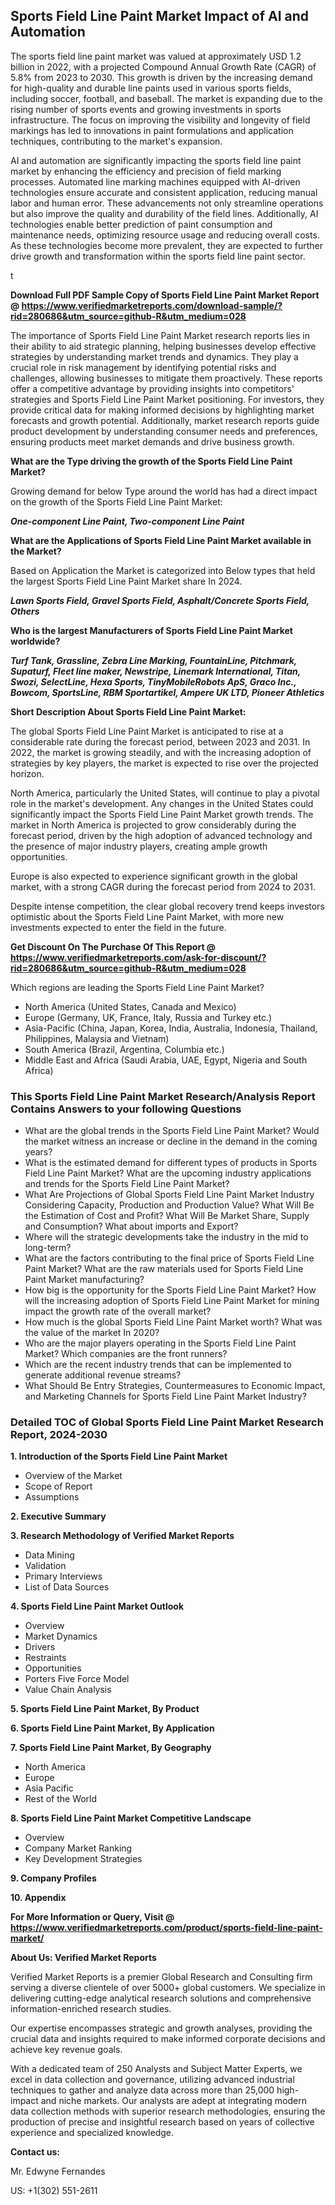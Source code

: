 <h2>Sports Field Line Paint Market Impact of AI and Automation</h2><p>The sports field line paint market was valued at approximately USD 1.2 billion in 2022, with a projected Compound Annual Growth Rate (CAGR) of 5.8% from 2023 to 2030. This growth is driven by the increasing demand for high-quality and durable line paints used in various sports fields, including soccer, football, and baseball. The market is expanding due to the rising number of sports events and growing investments in sports infrastructure. The focus on improving the visibility and longevity of field markings has led to innovations in paint formulations and application techniques, contributing to the market's expansion.</p><p>AI and automation are significantly impacting the sports field line paint market by enhancing the efficiency and precision of field marking processes. Automated line marking machines equipped with AI-driven technologies ensure accurate and consistent application, reducing manual labor and human error. These advancements not only streamline operations but also improve the quality and durability of the field lines. Additionally, AI technologies enable better prediction of paint consumption and maintenance needs, optimizing resource usage and reducing overall costs. As these technologies become more prevalent, they are expected to further drive growth and transformation within the sports field line paint sector.</p>t</p><p id="" class=""><strong>Download Full PDF Sample Copy of Sports Field Line Paint Market Report @ <a href="https://www.verifiedmarketreports.com/download-sample/?rid=280686&utm_source=github-R&utm_medium=028" target="_blank">https://www.verifiedmarketreports.com/download-sample/?rid=280686&utm_source=github-R&utm_medium=028</a></strong></p><p>The importance of&nbsp;Sports Field Line Paint Market research reports lies in their ability to aid strategic planning, helping businesses develop effective strategies by understanding market trends and dynamics. They play a crucial role in risk management by identifying potential risks and challenges, allowing businesses to mitigate them proactively. These reports offer a competitive advantage by providing insights into competitors' strategies and Sports Field Line Paint Market positioning. For investors, they provide critical data for making informed decisions by highlighting market forecasts and growth potential. Additionally, market research reports guide product development by understanding consumer needs and preferences, ensuring products meet market demands and drive business growth.</p><p><strong>What are the&nbsp;Type driving the growth of the Sports Field Line Paint Market?</strong></p><p id="" class="">Growing demand for below Type around the world has had a direct impact on the growth of the Sports Field Line Paint Market:</p><em><strong>One-component Line Paint, Two-component Line Paint</strong></em></p><strong>What are the&nbsp;Applications&nbsp;of Sports Field Line Paint Market available in the Market?</strong></p><p id="" class="">Based on Application the Market is categorized into Below types that held the largest Sports Field Line Paint Market share In 2024.</p><em><strong>Lawn Sports Field, Gravel Sports Field, Asphalt/Concrete Sports Field, Others</strong></em></p><strong>Who is the largest Manufacturers of Sports Field Line Paint Market worldwide?</strong></p><p><em><strong>Turf Tank, Grassline, Zebra Line Marking, FountainLine, Pitchmark, Supaturf, Fleet line maker, Newstripe, Linemark International, Titan, Swozi, SelectLine, Hexa Sports, TinyMobileRobots ApS, Graco Inc., Bowcom, SportsLine, RBM Sportartikel, Ampere UK LTD, Pioneer Athletics</strong></em></p><p id="" class=""><strong>Short Description About Sports Field Line Paint Market:</strong></p><p>The global Sports Field Line Paint Market is anticipated to rise at a considerable rate during the forecast period, between 2023 and 2031. In 2022, the market is growing steadily, and with the increasing adoption of strategies by key players, the market is expected to rise over the projected horizon.</p><p>North America, particularly the United States, will continue to play a pivotal role in the market's development. Any changes in the United States could significantly impact the Sports Field Line Paint Market growth trends. The market in North America is projected to grow considerably during the forecast period, driven by the high adoption of advanced technology and the presence of major industry players, creating ample growth opportunities.</p><p>Europe is also expected to experience significant growth in the global market, with a strong CAGR during the forecast period from 2024 to 2031.</p><p>Despite intense competition, the clear global recovery trend keeps investors optimistic about the Sports Field Line Paint Market, with more new investments expected to enter the field in the future.</p><p id="" class=""><strong>Get Discount On The Purchase Of This Report @ <a href="https://www.verifiedmarketreports.com/ask-for-discount/?rid=280686&utm_source=github-R&utm_medium=028" target="_blank">https://www.verifiedmarketreports.com/ask-for-discount/?rid=280686&utm_source=github-R&utm_medium=028</a></strong></p>Which regions are leading the Sports Field Line Paint Market?</p><ul><li>North America (United States, Canada and Mexico)</li><li>Europe (Germany, UK, France, Italy, Russia and Turkey etc.)</li><li>Asia-Pacific (China, Japan, Korea, India, Australia, Indonesia, Thailand, Philippines, Malaysia and Vietnam)</li><li>South America (Brazil, Argentina, Columbia etc.)</li><li>Middle East and Africa (Saudi Arabia, UAE, Egypt, Nigeria and South Africa)</li></ul><h3 id="" class="">This Sports Field Line Paint Market Research/Analysis Report Contains Answers to your following Questions</h3><ul><li>What are the global trends in the Sports Field Line Paint Market? Would the market witness an increase or decline in the demand in the coming years?</li><li>What is the estimated demand for different types of products in Sports Field Line Paint Market? What are the upcoming industry applications and trends for the Sports Field Line Paint Market?</li><li>What Are Projections of Global Sports Field Line Paint Market Industry Considering Capacity, Production and Production Value? What Will Be the Estimation of Cost and Profit? What Will Be Market Share, Supply and Consumption? What about imports and Export?</li><li>Where will the strategic developments take the industry in the mid to long-term?</li><li>What are the factors contributing to the final price of Sports Field Line Paint Market? What are the raw materials used for Sports Field Line Paint Market manufacturing?</li><li>How big is the opportunity for the Sports Field Line Paint Market? How will the increasing adoption of Sports Field Line Paint Market for mining impact the growth rate of the overall market?</li><li>How much is the global Sports Field Line Paint Market worth? What was the value of the market In 2020?</li><li>Who are the major players operating in the Sports Field Line Paint Market? Which companies are the front runners?</li><li>Which are the recent industry trends that can be implemented to generate additional revenue streams?</li><li>What Should Be Entry Strategies, Countermeasures to Economic Impact, and Marketing Channels for Sports Field Line Paint Market Industry?</li></ul><h3 id="" class="">Detailed TOC of Global Sports Field Line Paint Market Research Report, 2024-2030</h3><p id="" class=""><strong>1. Introduction of the Sports Field Line Paint Market</strong></p><ul><li>Overview of the Market</li><li>Scope of Report</li><li>Assumptions</li></ul><p id="" class=""><strong>2. Executive Summary</strong></p><p id="" class=""><strong>3. Research Methodology of Verified Market Reports</strong></p><ul><li>Data Mining</li><li>Validation</li><li>Primary Interviews</li><li>List of Data Sources</li></ul><p id="" class=""><strong>4. Sports Field Line Paint Market Outlook</strong></p><ul><li>Overview</li><li>Market Dynamics</li><li>Drivers</li><li>Restraints</li><li>Opportunities</li><li>Porters Five Force Model</li><li>Value Chain Analysis</li></ul><p id="" class=""><strong>5. Sports Field Line Paint Market, By Product</strong></p><p id="" class=""><strong>6. Sports Field Line Paint Market, By Application</strong></p><p id="" class=""><strong>7. Sports Field Line Paint Market, By Geography</strong></p><ul><li>North America</li><li>Europe</li><li>Asia Pacific</li><li>Rest of the World</li></ul><p id="" class=""><strong>8. Sports Field Line Paint Market Competitive Landscape</strong></p><ul><li>Overview</li><li>Company Market Ranking</li><li>Key Development Strategies</li></ul><p id="" class=""><strong>9. Company Profiles</strong></p><p id="" class=""><strong>10. Appendix</strong></p><p id="" class=""><strong>For More Information or Query, Visit @ <a href="https://www.verifiedmarketreports.com/product/sports-field-line-paint-market/" target="_blank">https://www.verifiedmarketreports.com/product/sports-field-line-paint-market/</a></strong></p><p id="" class=""><strong>About Us: Verified Market Reports</strong></p><p id="" class="">Verified Market Reports is a premier Global Research and Consulting firm serving a diverse clientele of over 5000+ global customers. We specialize in delivering cutting-edge analytical research solutions and comprehensive information-enriched research studies.</p><p id="" class="">Our expertise encompasses strategic and growth analyses, providing the crucial data and insights required to make informed corporate decisions and achieve key revenue goals.</p><p id="" class="">With a dedicated team of 250 Analysts and Subject Matter Experts, we excel in data collection and governance, utilizing advanced industrial techniques to gather and analyze data across more than 25,000 high-impact and niche markets. Our analysts are adept at integrating modern data collection methods with superior research methodologies, ensuring the production of precise and insightful research based on years of collective experience and specialized knowledge.</p><p id="" class=""><strong>Contact us:</strong></p><p id="" class="">Mr. Edwyne Fernandes</p><p id="" class="">US: +1(302) 551-2611</p>